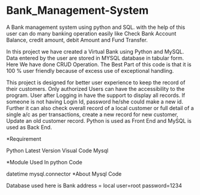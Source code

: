 # Bank_Management-System
A Bank management system using python and SQL. with the help of this user can do many banking operation easily like Check Bank Account Balance, credit amount, debit Amount and Fund Transfer.

In this project we have created a Virtual Bank using Python and MySQL. Data entered by the user are stored in MYSQL database in tabular form. Here We have done CRUD Operation. The Best Part of this code is that it is 100 % user friendly because of excess use of exceptional handling.

This project is designed for better user experience to keep the record of their customers. Only authorized Users can have the accessibility to the program. User after Logging in have the support to display all records. If someone is not having Login Id, password he/she could make a new id. Further it can also check overall record of a local customer or full detail of a single a/c as per transactions, create a new record for new customer, Update an old customer record. Python is used as Front End and MySQL is used as Back End.

*Requirement

Python Latest Version
Visual Code
Mysql

*Module Used In python Code

datetime
mysql.connector
*About Mysql Code

Database used here is Bank
address = local
user=root
password=1234

